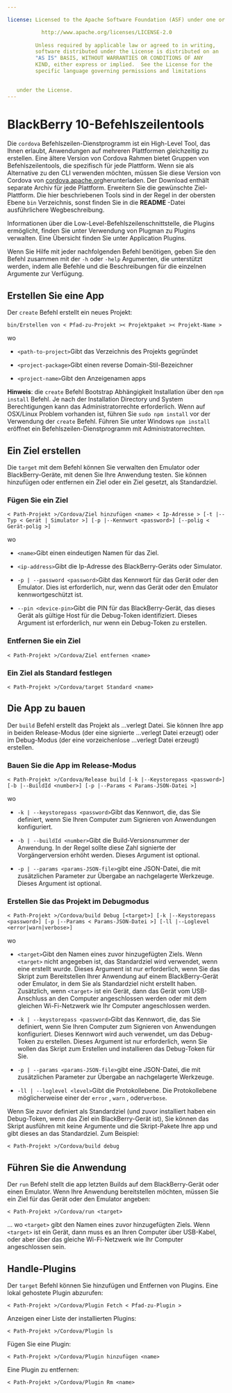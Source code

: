 ```yaml
---

license: Licensed to the Apache Software Foundation (ASF) under one or more contributor license agreements. See the NOTICE file distributed with this work for additional information regarding copyright ownership. The ASF licenses this file to you under the Apache License, Version 2.0 (the "License"); you may not use this file except in compliance with the License. You may obtain a copy of the License at

           http://www.apache.org/licenses/LICENSE-2.0
    
         Unless required by applicable law or agreed to in writing,
         software distributed under the License is distributed on an
         "AS IS" BASIS, WITHOUT WARRANTIES OR CONDITIONS OF ANY
         KIND, either express or implied.  See the License for the
         specific language governing permissions and limitations
    

   under the License.
---
```


# BlackBerry 10-Befehlszeilentools

Die `cordova` Befehlszeilen-Dienstprogramm ist ein High-Level Tool, das Ihnen erlaubt, Anwendungen auf mehreren Plattformen gleichzeitig zu erstellen. Eine ältere Version von Cordova Rahmen bietet Gruppen von Befehlszeilentools, die spezifisch für jede Plattform. Wenn sie als Alternative zu den CLI verwenden möchten, müssen Sie diese Version von Cordova von [cordova.apache.org][1]herunterladen. Der Download enthält separate Archiv für jede Plattform. Erweitern Sie die gewünschte Ziel-Plattform. Die hier beschriebenen Tools sind in der Regel in der obersten Ebene `bin` Verzeichnis, sonst finden Sie in die **README** -Datei ausführlichere Wegbeschreibung.

 [1]: http://cordova.apache.org

Informationen über die Low-Level-Befehlszeilenschnittstelle, die Plugins ermöglicht, finden Sie unter Verwendung von Plugman zu Plugins verwalten. Eine Übersicht finden Sie unter Application Plugins.

Wenn Sie Hilfe mit jeder nachfolgenden Befehl benötigen, geben Sie den Befehl zusammen mit der `-h` oder `-help` Argumenten, die unterstützt werden, indem alle Befehle und die Beschreibungen für die einzelnen Argumente zur Verfügung.

## Erstellen Sie eine App

Der `create` Befehl erstellt ein neues Projekt:

    bin/Erstellen von < Pfad-zu-Projekt >< Projektpaket >< Projekt-Name >
    

wo

*   `<path-to-project>`Gibt das Verzeichnis des Projekts gegründet

*   `<project-package>`Gibt einen reverse Domain-Stil-Bezeichner

*   `<project-name>`Gibt den Anzeigenamen apps

**Hinweis**: die `create` Befehl Bootstrap Abhängigkeit Installation über den `npm install` Befehl. Je nach der Installation Directory und System Berechtigungen kann das Administratorrechte erforderlich. Wenn auf OSX/Linux Problem vorhanden ist, führen Sie `sudo npm install` vor der Verwendung der `create` Befehl. Führen Sie unter Windows `npm install` eröffnet ein Befehlszeilen-Dienstprogramm mit Administratorrechten.

## Ein Ziel erstellen

Die `target` mit dem Befehl können Sie verwalten den Emulator oder BlackBerry-Geräte, mit denen Sie Ihre Anwendung testen. Sie können hinzufügen oder entfernen ein Ziel oder ein Ziel gesetzt, als Standardziel.

### Fügen Sie ein Ziel

    < Path-Projekt >/Cordova/Ziel hinzufügen <name> < Ip-Adresse > [-t |--Typ < Gerät | Simulator >] [-p |--Kennwort <password>] [--polig < Gerät-polig >]
    

wo

*   `<name>`Gibt einen eindeutigen Namen für das Ziel.

*   `<ip-address>`Gibt die Ip-Adresse des BlackBerry-Geräts oder Simulator.

*   `-p | --password <password>`Gibt das Kennwort für das Gerät oder den Emulator. Dies ist erforderlich, nur, wenn das Gerät oder den Emulator kennwortgeschützt ist.

*   `--pin <device-pin>`Gibt die PIN für das BlackBerry-Gerät, das dieses Gerät als gültige Host für die Debug-Token identifiziert. Dieses Argument ist erforderlich, nur wenn ein Debug-Token zu erstellen.

### Entfernen Sie ein Ziel

    < Path-Projekt >/Cordova/Ziel entfernen <name>
    

### Ein Ziel als Standard festlegen

    < Path-Projekt >/Cordova/target Standard <name>
    

## Die App zu bauen

Der `build` Befehl erstellt das Projekt als ...verlegt Datei. Sie können Ihre app in beiden Release-Modus (der eine signierte ...verlegt Datei erzeugt) oder im Debug-Modus (der eine vorzeichenlose ...verlegt Datei erzeugt) erstellen.

### Bauen Sie die App im Release-Modus

    < Path-Projekt >/Cordova/Release build [-k |--Keystorepass <password>] [-b |--BuildId <number>] [-p |--Params < Params-JSON-Datei >]
    

wo

*   `-k | --keystorepass <password>`Gibt das Kennwort, die, das Sie definiert, wenn Sie Ihren Computer zum Signieren von Anwendungen konfiguriert.

*   `-b | --buildId <number>`Gibt die Build-Versionsnummer der Anwendung. In der Regel sollte diese Zahl signierte der Vorgängerversion erhöht werden. Dieses Argument ist optional.

*   `-p | --params <params-JSON-file>`gibt eine JSON-Datei, die mit zusätzlichen Parameter zur Übergabe an nachgelagerte Werkzeuge. Dieses Argument ist optional.

### Erstellen Sie das Projekt im Debugmodus

    < Path-Projekt >/Cordova/build Debug [<target>] [-k |--Keystorepass <password>] [-p |--Params < Params-JSON-Datei >] [-ll |--Loglevel <error|warn|verbose>]
    

wo

*   `<target>`Gibt den Namen eines zuvor hinzugefügten Ziels. Wenn `<target>` nicht angegeben ist, das Standardziel wird verwendet, wenn eine erstellt wurde. Dieses Argument ist nur erforderlich, wenn Sie das Skript zum Bereitstellen Ihrer Anwendung auf einem BlackBerry-Gerät oder Emulator, in dem Sie als Standardziel nicht erstellt haben. Zusätzlich, wenn `<target>` ist ein Gerät, dann das Gerät vom USB-Anschluss an den Computer angeschlossen werden oder mit dem gleichen Wi-Fi-Netzwerk wie Ihr Computer angeschlossen werden.

*   `-k | --keystorepass <password>`Gibt das Kennwort, die, das Sie definiert, wenn Sie Ihren Computer zum Signieren von Anwendungen konfiguriert. Dieses Kennwort wird auch verwendet, um das Debug-Token zu erstellen. Dieses Argument ist nur erforderlich, wenn Sie wollen das Skript zum Erstellen und installieren das Debug-Token für Sie.

*   `-p | --params <params-JSON-file>`gibt eine JSON-Datei, die mit zusätzlichen Parameter zur Übergabe an nachgelagerte Werkzeuge.

*   `-ll | --loglevel <level>`Gibt die Protokollebene. Die Protokollebene möglicherweise einer der `error` , `warn` , oder`verbose`.

Wenn Sie zuvor definiert als Standardziel (und zuvor installiert haben ein Debug-Token, wenn das Ziel ein BlackBerry-Gerät ist), Sie können das Skript ausführen mit keine Argumente und die Skript-Pakete Ihre app und gibt dieses an das Standardziel. Zum Beispiel:

    < Path-Projekt >/Cordova/build debug
    

## Führen Sie die Anwendung

Der `run` Befehl stellt die app letzten Builds auf dem BlackBerry-Gerät oder einen Emulator. Wenn Ihre Anwendung bereitstellen möchten, müssen Sie ein Ziel für das Gerät oder den Emulator angeben:

    < Path-Projekt >/Cordova/run <target>
    

... wo `<target>` gibt den Namen eines zuvor hinzugefügten Ziels. Wenn `<target>` ist ein Gerät, dann muss es an Ihren Computer über USB-Kabel, oder aber über das gleiche Wi-Fi-Netzwerk wie Ihr Computer angeschlossen sein.

## Handle-Plugins

Der `target` Befehl können Sie hinzufügen und Entfernen von Plugins. Eine lokal gehostete Plugin abzurufen:

    < Path-Projekt >/Cordova/Plugin Fetch < Pfad-zu-Plugin >
    

Anzeigen einer Liste der installierten Plugins:

    < Path-Projekt >/Cordova/Plugin ls
    

Fügen Sie eine Plugin:

    < Path-Projekt >/Cordova/Plugin hinzufügen <name>
    

Eine Plugin zu entfernen:

    < Path-Projekt >/Cordova/Plugin Rm <name>